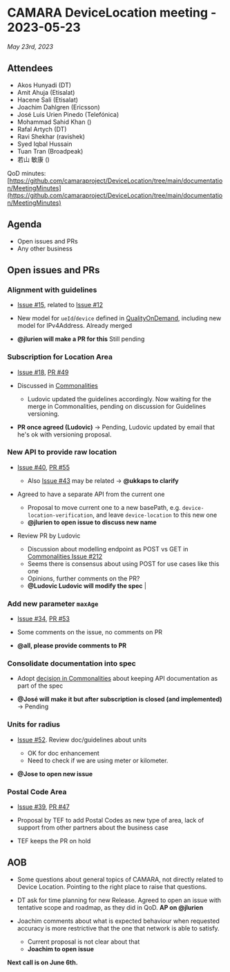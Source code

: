 # CAMARA DeviceLocation meeting - 2023-05-23

*May 23rd, 2023*

## Attendees

* Akos Hunyadi (DT)
* Amit Ahuja (Etisalat)
* Hacene Sali (Etisalat)
* Joachim Dahlgren (Ericsson)
* José Luis Urien Pinedo (Telefónica)
* Mohammad Sahid Khan ()
* Rafal Artych (DT)
* Ravi Shekhar (ravishek)
* Syed Iqbal Hussain
* Tuan Tran (Broadpeak)
* 若山 敏康 ()


QoD minutes: [https://github.com/camaraproject/DeviceLocation/tree/main/documentation/MeetingMinutes](https://github.com/camaraproject/DeviceLocation/tree/main/documentation/MeetingMinutes)

## Agenda

* Open issues and PRs
* Any other business

## Open issues and PRs

### Alignment with guidelines

* [Issue #15](https://github.com/camaraproject/DeviceLocation/issues/15), related to [Issue #12](https://github.com/camaraproject/DeviceLocation/issues/12)

* New model for `ueId`/`device` defined in [QualityOnDemand](https://github.com/camaraproject/QualityOnDemand), including new model for IPv4Address. Already merged
  
* **@jlurien will make a PR for this**  Still pending

### Subscription for Location Area 

* [Issue #18](https://github.com/camaraproject/DeviceLocation/issues/18), [PR #49](https://github.com/camaraproject/DeviceLocation/pull/49)

* Discussed in [Commonalities](https://github.com/camaraproject/WorkingGroups/issues/156)
  - Ludovic updated the guidelines accordingly. Now waiting for the merge in Commonalities, pending on discussion for Guidelines versioning.
  
* **PR once agreed (Ludovic)**  -> Pending, Ludovic updated by email that he's ok with versioning proposal.

### New API to provide raw location

* [Issue #40](https://github.com/camaraproject/DeviceLocation/issues/40), [PR #55](https://github.com/camaraproject/DeviceLocation/pull/55)
  - Also [Issue #43](https://github.com/camaraproject/DeviceLocation/issues/43) may be related -> **@ukkaps to clarify**
  
* Agreed to have a separate API from the current one
  - Proposal to move current one to a new basePath, e.g. `device-location-verification`, and leave `device-location` to this new one
  - **@jlurien to open issue to discuss new name**

* Review PR by Ludovic
  - Discussion about modelling endpoint as POST vs GET in [Commonalities Issue #212](https://github.com/camaraproject/WorkingGroups/issues/212)
  - Seems there is consensus about using POST for use cases like this one
  - Opinions, further comments on the PR?
  - **@Ludovic Ludovic will modify the spec** |

### Add new parameter `maxAge` 

* [Issue #34](https://github.com/camaraproject/DeviceLocation/issues/34), [PR #53](https://github.com/camaraproject/DeviceLocation/pull/53)

* Some comments on the issue, no comments on PR

* **@all, please provide comments to PR**

### Consolidate documentation into spec

* Adopt [decision in Commonalities](https://github.com/camaraproject/WorkingGroups/issues/164) about keeping API documentation as part of the spec

* **@José will make it but after subscription is closed (and implemented)** -> Pending

### Units for radius

* [Issue #52](https://github.com/camaraproject/DeviceLocation/issues/52). Review doc/guidelines about units
  - OK for doc enhancement
  - Need to check if we are using meter or kilometer.
  
* **@Jose to open new issue** 

### Postal Code Area

* [Issue #39](https://github.com/camaraproject/DeviceLocation/issues/39), [PR #47](https://github.com/camaraproject/DeviceLocation/pull/47)

* Proposal by TEF to add Postal Codes as new type of area, lack of support from other partners about the business case

* TEF keeps the PR on hold

## AOB

* Some questions about general topics of CAMARA, not directly related to Device Location. Pointing to the right place to raise that questions.

* DT ask for time planning for new Release. Agreed to open an issue with tentative scope and roadmap, as they did in QoD. **AP on @jlurien**

* Joachim comments about what is expected behaviour when requested accuracy is more restrictive that the one that network is able to satisfy. 
  - Current proposal is not clear about that
  - **Joachim to open issue**

<p>

**Next call is on June 6th.**
